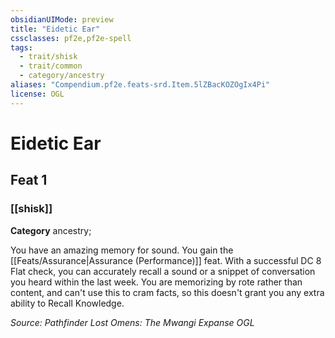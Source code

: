 ```yaml
---
obsidianUIMode: preview
title: "Eidetic Ear"
cssclasses: pf2e,pf2e-spell
tags:
  - trait/shisk
  - trait/common
  - category/ancestry
aliases: "Compendium.pf2e.feats-srd.Item.5lZBacKOZOgIx4Pi"
license: OGL
---
```

# Eidetic Ear
## Feat 1
### [[shisk]]

**Category** ancestry; 




You have an amazing memory for sound. You gain the [[Feats/Assurance|Assurance (Performance)]] feat. With a successful DC 8 Flat check, you can accurately recall a sound or a snippet of conversation you heard within the last week. You are memorizing by rote rather than content, and can't use this to cram facts, so this doesn't grant you any extra ability to Recall Knowledge.

*Source: Pathfinder Lost Omens: The Mwangi Expanse*
*OGL*